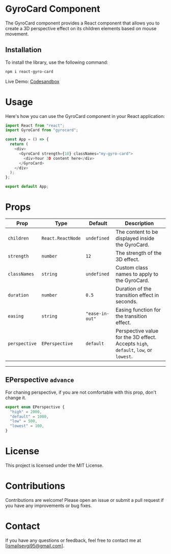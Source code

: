 # GyroCard Component

The GyroCard component provides a React component that allows you to create a 3D perspective effect on its children elements based on mouse movement.

## Installation

To install the library, use the following command:

```bash
npm i react-gyro-card
```

Live Demo: [Codesandbox](https://codesandbox.io/p/sandbox/react-gyro-card-rsln6f?file=%2Fsrc%2Findex.js)

# Usage

Here's how you can use the GyroCard component in your React application:

```typescript
import React from "react";
import GyroCard from "gyrocard";

const App = () => {
  return (
    <div>
      <GyroCard strength={10} classNames="my-gyro-card">
        <div>Your 3D content here</div>
      </GyroCard>
    </div>
  );
};

export default App;
```

# Props

| Prop          | Type              | Default         | Description                                                                         |
| ------------- | ----------------- | --------------- | ----------------------------------------------------------------------------------- |
| `children`    | `React.ReactNode` | `undefined`     | The content to be displayed inside the GyroCard.                                    |
| `strength`    | `number`          | `12`            | The strength of the 3D effect.                                                      |
| `classNames`  | `string`          | `undefined`     | Custom class names to apply to the GyroCard.                                        |
| `duration`    | `number`          | `0.5`           | Duration of the transition effect in seconds.                                       |
| `easing`      | `string`          | `"ease-in-out"` | Easing function for the transition effect.                                          |
| `perspective` | `EPerspective`    | `default`       | Perspective value for the 3D effect. Accepts `high`, `default`, `low`, or `lowest`. |

---

## EPerspective `advance`

For chaning perspective, if you are not comfortable with this prop, don't change it.

```typescript
export enum EPerspective {
  "high" = 2000,
  "default" = 1000,
  "low" = 500,
  "lowest" = 100,
}
```

# License

This project is licensed under the MIT License.

# Contributions

Contributions are welcome! Please open an issue or submit a pull request if you have any improvements or bug fixes.

# Contact

If you have any questions or feedback, feel free to contact me at [ismailsevgi95@gmail.com].
